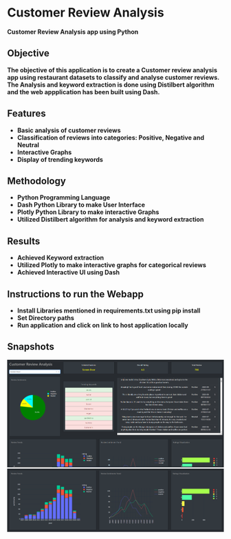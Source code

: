 # Customer Review Analysis
<b>Customer Review Analysis app using Python</b>
<h2><b> Objective </b> </h2>
<b>The objective of this application is to create a Customer review analysis app using restaurant datasets to classify and analyse
customer reviews.</b><b> The Analysis and keyword extraction is done using Distilbert algorithm and the web appplication has been built using Dash.</b>
  <br>
  <h2><b> Features </h2>
 <ul style="Current Features:square;">
  <li>Basic analysis of customer reviews</li>
  <li>Classification of reviews into categories: Positive, Negative and Neutral</li>
  <li>Interactive Graphs</li>
  <li>Display of trending keywords</li>
</ul>
<h2><b> Methodology </h2>
 <ul style="Current Features:square;">
  <li>Python Programming Language </li>
  <li>Dash Python Library to make User Interface</li>
  <li>Plotly Python Library to make interactive Graphs</li>
  <li>Utilized Distilbert algorithm for analysis and keyword extraction</li>
</ul>
  <h2><b> Results </h2>
 <ul style="Current Features:square;">
  <li>Achieved Keyword extraction</li>
  <li>Utilized Plotly to make interactive graphs for categorical reviews</li>
  <li>Achieved Interactive UI using Dash</li>
</ul>
  <h2><b> Instructions to run the Webapp </h2>
 <ul style="Current Features:square;">
  <li>Install Libraries mentioned in requirements.txt using pip install</li>
  <li>Set Directory paths</li>
  <li>Run application and click on link to host application locally</li>
</ul>
  <h2><b> Snapshots </h2>
   <img src="Customer Review Analysis(SS-1).png">
   <img src="Customer Review Analysis(SS-2).png">
   

